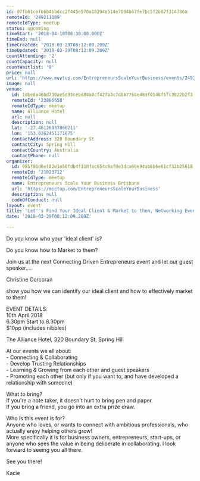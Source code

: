 ```yaml
---
id: 07fb61cefb6b4bbdcc2f445e570a18294e514e7094b67fe7bc5f2b07f314786a
remoteId: '249211189'
remoteIdType: meetup
status: upcoming
timeStart: '2018-04-10T08:30:00.000Z'
timeEnd: null
timeCreated: '2018-03-29T08:12:09.209Z'
timeUpdated: '2018-03-29T08:12:09.209Z'
countAttending: '2'
countCapacity: null
countWaitlist: '0'
price: null
url: 'https://www.meetup.com/EntrepreneursScaleYourBusiness/events/249211189/'
image: null
venue:
  id: 1dbeda46bd730ae5d93cebd84a0cf427a3c7d867758e483f0548f5fc3822b2f3
  remoteId: '23886650'
  remoteIdType: meetup
  name: Alliance Hotel
  url: null
  description: null
  lat: '-27.46126937866211'
  lon: '153.0262451171875'
  contactAddress: 320 Boundary St
  contactCity: Spring Hill
  contactCountry: Australia
  contactPhone: null
organizer:
  id: 985f01d6ef02e1e50fdb4f110fac654c9af0e3dca60e94ab6b6e61cf32b25618
  remoteId: '21023712'
  remoteIdType: meetup
  name: Entrepreneurs Scale Your Business Brisbane
  url: 'https://meetup.com/EntrepreneursScaleYourBusiness'
  description: null
  codeOfConduct: null
layout: event
title: 'Let''s Find Your Ideal Client & Market to them, Networking Event'
date: '2018-03-29T08:12:09.209Z'

---
```

<p>Do you know who your 'ideal client' is?</p> <p>Do you know how to Market to them?</p> <p>Join us at the next Connecting Driven Entrepreneurs event and let our guest speaker....</p> <p>Christine Corcoran</p> <p>show you how we can identify our ideal client and how to effectively market to them!</p> <p>EVENT DETAILS:<br/>10th April 2018<br/>6.30pm Start to 8.30pm<br/>$10pp (includes nibbles)</p> <p>The Alliance Hotel, 320 Boundary St, Spring Hill</p> <p>At our events we all about:<br/>- Connecting &amp; Collaborating<br/>- Develop Trusting Relationships<br/>- Learning &amp; Growing from each other and guest speakers<br/>- Promoting each other (but only if you want to, and have developed a relationship with someone)</p> <p>What to bring?<br/>If you're a note taker, it doesn't hurt to bring pen and paper.<br/>If you bring a friend, you go into an extra prize draw.</p> <p>Who is this event is for?<br/>Anyone who loves, or wants to connect with ambitious professionals, who actually enjoy helping others grow!<br/>More specifically it is for business owners, entrepreneurs, start-ups, or anyone who sees the value in being deliberate in collaborating. I look forward to seeing you all there.</p> <p>See you there!</p> <p>Kacie</p>

